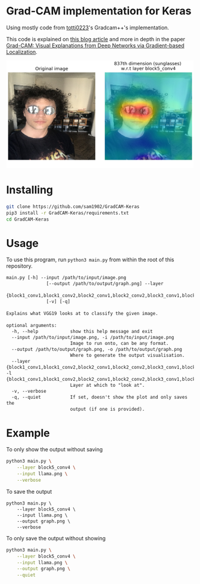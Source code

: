 # Grad-CAM implementation for Keras
Using mostly code from [totti0223](https://github.com/totti0223/gradcamplusplus)'s Gradcam++'s implementation.

This code is explained on [this blog article](http://blog.samuelprevost.com/neural-network/grad-cam-explaining-cnn-predictions/) and more in depth in the paper [Grad-CAM: Visual Explanations from Deep Networks via Gradient-based Localization](https://arxiv.org/abs/1610.02391).

![Applied to sunglasses image](https://raw.githubusercontent.com/sam1902/GradCAM-Keras/master/sunglasses.png)

# Installing
```bash
git clone https://github.com/sam1902/GradCAM-Keras
pip3 install -r GradCAM-Keras/requirements.txt
cd GradCAM-Keras
```

# Usage
To use this program, run
``` python3 main.py ```
from within the root of this repository.

```
main.py [-h] --input /path/to/input/image.png
               [--output /path/to/output/graph.png] --layer
               {block1_conv1,block1_conv2,block2_conv1,block2_conv2,block3_conv1,block3_conv2,block3_conv3,block3_conv4,block4_conv1,block4_conv2,block4_conv3,block4_conv4,block5_conv1,block5_conv2,block5_conv3,block5_conv4}
               [-v] [-q]

Explains what VGG19 looks at to classify the given image.

optional arguments:
  -h, --help            show this help message and exit
  --input /path/to/input/image.png, -i /path/to/input/image.png
                        Image to run onto, can be any format.
  --output /path/to/output/graph.png, -o /path/to/output/graph.png
                        Where to generate the output visualisation.
  --layer {block1_conv1,block1_conv2,block2_conv1,block2_conv2,block3_conv1,block3_conv2,block3_conv3,block3_conv4,block4_conv1,block4_conv2,block4_conv3,block4_conv4,block5_conv1,block5_conv2,block5_conv3,block5_conv4}, -l {block1_conv1,block1_conv2,block2_conv1,block2_conv2,block3_conv1,block3_conv2,block3_conv3,block3_conv4,block4_conv1,block4_conv2,block4_conv3,block4_conv4,block5_conv1,block5_conv2,block5_conv3,block5_conv4}
                        Layer at which to "look at".
  -v, --verbose
  -q, --quiet           If set, doesn't show the plot and only saves the
                        output (if one is provided).
```

# Example
To only show the output without saving

```bash
python3 main.py \
	--layer block5_conv4 \
	--input llama.png \
	--verbose
```

To save the output

```
python3 main.py \
	--layer block5_conv4 \
	--input llama.png \
	--output graph.png \
	--verbose
```

To only save the output without showing

```bash
python3 main.py \
	--layer block5_conv4 \
	--input llama.png \
	--output graph.png \
	--quiet
```
